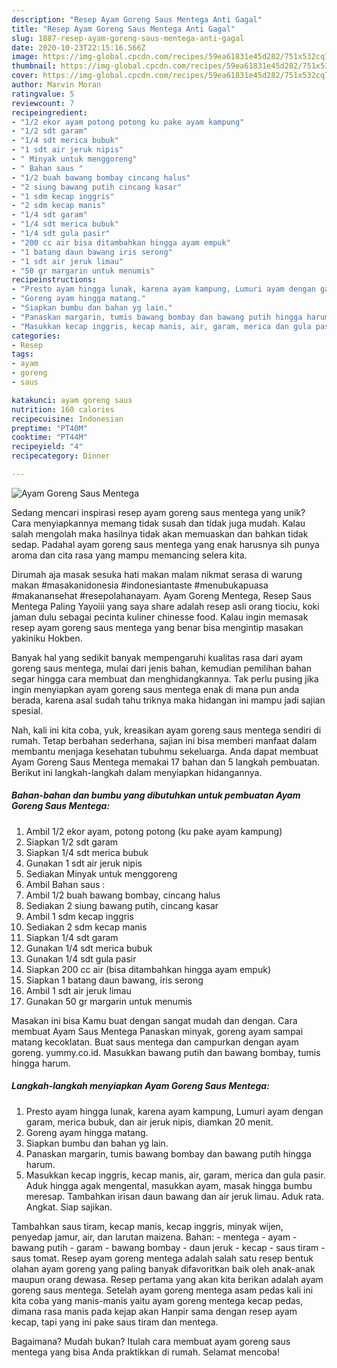 ```yaml
---
description: "Resep Ayam Goreng Saus Mentega Anti Gagal"
title: "Resep Ayam Goreng Saus Mentega Anti Gagal"
slug: 1887-resep-ayam-goreng-saus-mentega-anti-gagal
date: 2020-10-23T22:15:16.566Z
image: https://img-global.cpcdn.com/recipes/59ea61831e45d282/751x532cq70/ayam-goreng-saus-mentega-foto-resep-utama.jpg
thumbnail: https://img-global.cpcdn.com/recipes/59ea61831e45d282/751x532cq70/ayam-goreng-saus-mentega-foto-resep-utama.jpg
cover: https://img-global.cpcdn.com/recipes/59ea61831e45d282/751x532cq70/ayam-goreng-saus-mentega-foto-resep-utama.jpg
author: Marvin Moran
ratingvalue: 5
reviewcount: 7
recipeingredient:
- "1/2 ekor ayam potong potong ku pake ayam kampung"
- "1/2 sdt garam"
- "1/4 sdt merica bubuk"
- "1 sdt air jeruk nipis"
- " Minyak untuk menggoreng"
- " Bahan saus "
- "1/2 buah bawang bombay cincang halus"
- "2 siung bawang putih cincang kasar"
- "1 sdm kecap inggris"
- "2 sdm kecap manis"
- "1/4 sdt garam"
- "1/4 sdt merica bubuk"
- "1/4 sdt gula pasir"
- "200 cc air bisa ditambahkan hingga ayam empuk"
- "1 batang daun bawang iris serong"
- "1 sdt air jeruk limau"
- "50 gr margarin untuk menumis"
recipeinstructions:
- "Presto ayam hingga lunak, karena ayam kampung, Lumuri ayam dengan garam, merica bubuk, dan air jeruk nipis, diamkan 20 menit."
- "Goreng ayam hingga matang."
- "Siapkan bumbu dan bahan yg lain."
- "Panaskan margarin, tumis bawang bombay dan bawang putih hingga harum."
- "Masukkan kecap inggris, kecap manis, air, garam, merica dan gula pasir. Aduk hingga agak mengental, masukkan ayam, masak hingga bumbu meresap. Tambahkan irisan daun bawang dan air jeruk limau. Aduk rata. Angkat. Siap sajikan."
categories:
- Resep
tags:
- ayam
- goreng
- saus

katakunci: ayam goreng saus 
nutrition: 160 calories
recipecuisine: Indonesian
preptime: "PT40M"
cooktime: "PT44M"
recipeyield: "4"
recipecategory: Dinner

---
```



![Ayam Goreng Saus Mentega](https://img-global.cpcdn.com/recipes/59ea61831e45d282/751x532cq70/ayam-goreng-saus-mentega-foto-resep-utama.jpg)

Sedang mencari inspirasi resep ayam goreng saus mentega yang unik? Cara menyiapkannya memang tidak susah dan tidak juga mudah. Kalau salah mengolah maka hasilnya tidak akan memuaskan dan bahkan tidak sedap. Padahal ayam goreng saus mentega yang enak harusnya sih punya aroma dan cita rasa yang mampu memancing selera kita.

Dirumah aja masak sesuka hati makan malam nikmat serasa di warung makan #masakanidonesia #indonesiantaste #menubukapuasa #makanansehat #resepolahanayam. Ayam Goreng Mentega, Resep Saus Mentega Paling Yayoiii yang saya share adalah resep asli orang tiociu, koki jaman dulu sebagai pecinta kuliner chinesse food. Kalau ingin memasak resep ayam goreng saus mentega yang benar bisa mengintip masakan yakiniku Hokben.

Banyak hal yang sedikit banyak mempengaruhi kualitas rasa dari ayam goreng saus mentega, mulai dari jenis bahan, kemudian pemilihan bahan segar hingga cara membuat dan menghidangkannya. Tak perlu pusing jika ingin menyiapkan ayam goreng saus mentega enak di mana pun anda berada, karena asal sudah tahu triknya maka hidangan ini mampu jadi sajian spesial.


Nah, kali ini kita coba, yuk, kreasikan ayam goreng saus mentega sendiri di rumah. Tetap berbahan sederhana, sajian ini bisa memberi manfaat dalam membantu menjaga kesehatan tubuhmu sekeluarga. Anda dapat membuat Ayam Goreng Saus Mentega memakai 17 bahan dan 5 langkah pembuatan. Berikut ini langkah-langkah dalam menyiapkan hidangannya.

<!--inarticleads1-->

##### Bahan-bahan dan bumbu yang dibutuhkan untuk pembuatan Ayam Goreng Saus Mentega:

1. Ambil 1/2 ekor ayam, potong potong (ku pake ayam kampung)
1. Siapkan 1/2 sdt garam
1. Siapkan 1/4 sdt merica bubuk
1. Gunakan 1 sdt air jeruk nipis
1. Sediakan  Minyak untuk menggoreng
1. Ambil  Bahan saus :
1. Ambil 1/2 buah bawang bombay, cincang halus
1. Sediakan 2 siung bawang putih, cincang kasar
1. Ambil 1 sdm kecap inggris
1. Sediakan 2 sdm kecap manis
1. Siapkan 1/4 sdt garam
1. Gunakan 1/4 sdt merica bubuk
1. Gunakan 1/4 sdt gula pasir
1. Siapkan 200 cc air (bisa ditambahkan hingga ayam empuk)
1. Siapkan 1 batang daun bawang, iris serong
1. Ambil 1 sdt air jeruk limau
1. Gunakan 50 gr margarin untuk menumis


Masakan ini bisa Kamu buat dengan sangat mudah dan dengan. Cara membuat Ayam Saus Mentega Panaskan minyak, goreng ayam sampai matang kecoklatan. Buat saus mentega dan campurkan dengan ayam goreng. yummy.co.id. Masukkan bawang putih dan bawang bombay, tumis hingga harum. 

<!--inarticleads2-->

##### Langkah-langkah menyiapkan Ayam Goreng Saus Mentega:

1. Presto ayam hingga lunak, karena ayam kampung, Lumuri ayam dengan garam, merica bubuk, dan air jeruk nipis, diamkan 20 menit.
1. Goreng ayam hingga matang.
1. Siapkan bumbu dan bahan yg lain.
1. Panaskan margarin, tumis bawang bombay dan bawang putih hingga harum.
1. Masukkan kecap inggris, kecap manis, air, garam, merica dan gula pasir. Aduk hingga agak mengental, masukkan ayam, masak hingga bumbu meresap. Tambahkan irisan daun bawang dan air jeruk limau. Aduk rata. Angkat. Siap sajikan.


Tambahkan saus tiram, kecap manis, kecap inggris, minyak wijen, penyedap jamur, air, dan larutan maizena. Bahan: - mentega - ayam - bawang putih - garam - bawang bombay - daun jeruk - kecap - saus tiram - saus tomat. Resep ayam goreng mentega adalah salah satu resep bentuk olahan ayam goreng yang paling banyak difavoritkan baik oleh anak-anak maupun orang dewasa. Resep pertama yang akan kita berikan adalah ayam goreng saus mentega. Setelah ayam goreng mentega asam pedas kali ini kita coba yang manis-manis yaitu ayam goreng mentega kecap pedas, dimana rasa manis pada kejap akan Hanpir sama dengan resep ayam kecap, tapi yang ini pake saus tiram dan mentega. 

Bagaimana? Mudah bukan? Itulah cara membuat ayam goreng saus mentega yang bisa Anda praktikkan di rumah. Selamat mencoba!
